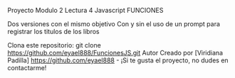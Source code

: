 Proyecto Modulo 2 Lectura 4 Javascript
FUNCIONES

Dos versiones con el mismo objetivo
Con y sin el  uso de un prompt para registrar los titulos de los libros

Clona este repositorio:
git clone https://github.com/eyael888/FuncionesJS.git
Autor
Creado por [Viridiana Padilla] https://github.com/eyael888 - ¡Si te gusta el proyecto, no dudes en contactarme!
